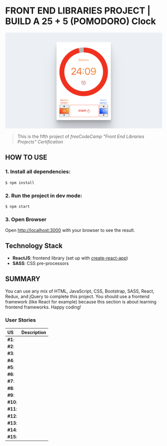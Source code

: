 # FRONT END LIBRARIES PROJECT | BUILD A 25 + 5 (POMODORO) Clock
![Project-preview](pomodoro-clock-preview.png)
> This is the fifth project of _freeCodeCamp "Front End Libraries Projects" Certification_

## HOW TO USE

### 1. Install all dependencies: 
```bash
$ npm install
```

### 2. Run the project in dev mode:
```bash
$ npm start
```

### 3. Open Browser
Open [http://localhost:3000](http://localhost:3000) with your browser to see the result.


## Technology Stack

- **ReactJS**: frontend library (set up with [create-react-app](https://github.com/facebook/create-react-app))
- **SASS**: CSS pre-processors

## SUMMARY

You can use any mix of HTML, JavaScript, CSS, Bootstrap, SASS, React, Redux, and jQuery to complete this project. You should use a frontend framework (like React for example) because this section is about learning frontend frameworks. Happy coding!

### User Stories

|    US    |        Description        |
| :------- | :------------------------ |
| **#1**:  |  |
| **#2**:  |  |
| **#3**:  |  |
| **#4**:  |  |
| **#5**:  |  |
| **#6**:  |  |
| **#7**:  |  |
| **#8**:  |  |
| **#9**:  |  |
| **#10**: |  |
| **#11**: |  |
| **#12**: |  |
| **#13**: |  |
| **#14**: |  |
| **#15**: |  |
